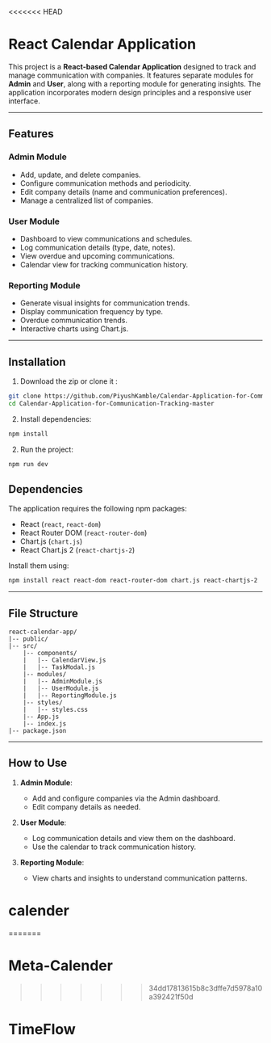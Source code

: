 <<<<<<< HEAD
# React Calendar Application

This project is a **React-based Calendar Application** designed to track and manage communication with companies. It features separate modules for **Admin** and **User**, along with a reporting module for generating insights. The application incorporates modern design principles and a responsive user interface.

---

## Features

### Admin Module
- Add, update, and delete companies.
- Configure communication methods and periodicity.
- Edit company details (name and communication preferences).
- Manage a centralized list of companies.

### User Module
- Dashboard to view communications and schedules.
- Log communication details (type, date, notes).
- View overdue and upcoming communications.
- Calendar view for tracking communication history.

### Reporting Module
- Generate visual insights for communication trends.
- Display communication frequency by type.
- Overdue communication trends.
- Interactive charts using Chart.js.

---

## Installation

1. Download the zip or clone it :
```bash
git clone https://github.com/PiyushKamble/Calendar-Application-for-Communication-Tracking-ENTNT
cd Calendar-Application-for-Communication-Tracking-master
```

2. Install dependencies:
```bash
npm install
```

2. Run the project:
```bash
npm run dev
```

## Dependencies

The application requires the following npm packages:

- React (`react`, `react-dom`)
- React Router DOM (`react-router-dom`)
- Chart.js (`chart.js`)
- React Chart.js 2 (`react-chartjs-2`)

Install them using:
```bash
npm install react react-dom react-router-dom chart.js react-chartjs-2
```

---

## File Structure
```
react-calendar-app/
|-- public/
|-- src/
    |-- components/
    |   |-- CalendarView.js
    |   |-- TaskModal.js
    |-- modules/
    |   |-- AdminModule.js
    |   |-- UserModule.js
    |   |-- ReportingModule.js
    |-- styles/
    |   |-- styles.css
    |-- App.js
    |-- index.js
|-- package.json
```

---

## How to Use

1. **Admin Module**:
   - Add and configure companies via the Admin dashboard.
   - Edit company details as needed.

2. **User Module**:
   - Log communication details and view them on the dashboard.
   - Use the calendar to track communication history.

3. **Reporting Module**:
   - View charts and insights to understand communication patterns.
# calender
=======
# Meta-Calender
>>>>>>> 34dd17813615b8c3dffe7d5978a10a392421f50d
# TimeFlow
